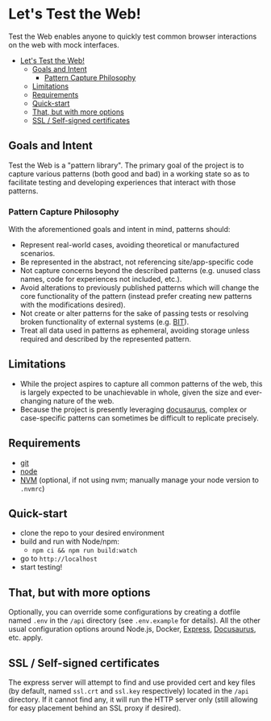 # Let's Test the Web!

Test the Web enables anyone to quickly test common browser interactions on the web with mock interfaces.

- [Let's Test the Web!](#lets-test-the-web)
  - [Goals and Intent](#goals-and-intent)
    - [Pattern Capture Philosophy](#pattern-capture-philosophy)
  - [Limitations](#limitations)
  - [Requirements](#requirements)
  - [Quick-start](#quick-start)
  - [That, but with more options](#that-but-with-more-options)
  - [SSL / Self-signed certificates](#ssl--self-signed-certificates)

## Goals and Intent

Test the Web is a "pattern library". The primary goal of the project is to capture various patterns (both good and bad) in a working state so as to facilitate testing and developing experiences that interact with those patterns.

### Pattern Capture Philosophy

With the aforementioned goals and intent in mind, patterns should:

- Represent real-world cases, avoiding theoretical or manufactured scenarios.
- Be represented in the abstract, not referencing site/app-specific code
- Not capture concerns beyond the described patterns (e.g. unused class names, code for experiences not included, etc.).
- Avoid alterations to previously published patterns which will change the core functionality of the pattern (instead prefer creating new patterns with the modifications desired).
- Not create or alter patterns for the sake of passing tests or resolving broken functionality of external systems (e.g. [BIT](https://github.com/bitwarden/browser-interactions-testing)).
- Treat all data used in patterns as ephemeral, avoiding storage unless required and described by the represented pattern.

## Limitations

- While the project aspires to capture all common patterns of the web, this is largely expected to be unachievable in whole, given the size and ever-changing nature of the web.
- Because the project is presently leveraging [docusaurus](https://github.com/facebook/docusaurus), complex or case-specific patterns can sometimes be difficult to replicate precisely.

## Requirements

- [git](https://git-scm.com/downloads)
- [node](https://nodejs.org/en)
- [NVM](https://github.com/nvm-sh/nvm#installing-and-updating) (optional, if not using nvm; manually manage your node version to `.nvmrc`)

## Quick-start

- clone the repo to your desired environment
- build and run with Node/npm:
  - `npm ci && npm run build:watch`
- go to `http://localhost`
- start testing!

## That, but with more options

Optionally, you can override some configurations by creating a dotfile named `.env` in the `/api` directory (see `.env.example` for details). All the other usual configuration options around Node.js, Docker, [Express](https://expressjs.com/), [Docusaurus](https://docusaurus.io), etc. apply.

## SSL / Self-signed certificates

The express server will attempt to find and use provided cert and key files (by default, named `ssl.crt` and `ssl.key` respectively) located in the `/api` directory. If it cannot find any, it will run the HTTP server only (still allowing for easy placement behind an SSL proxy if desired).
